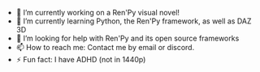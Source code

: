 
- 🔭 I’m currently working on a Ren'Py visual novel!
- 🌱 I’m currently learning Python, the Ren'Py framework, as well as DAZ 3D
- 🤔 I’m looking for help with Ren'Py and its open source frameworks
- 📫 How to reach me: Contact me by email or discord.
- ⚡ Fun fact: I have ADHD (not in 1440p)

